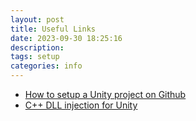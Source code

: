 ```yaml
---
layout: post
title: Useful Links
date: 2023-09-30 18:25:16
description:
tags: setup
categories: info
---
```


- [How to setup a Unity project on Github](https://unityatscale.com/unity-version-control-guide/how-to-setup-unity-project-on-github/) <br />
- [C++ DLL injection for Unity](https://edom18.medium.com/how-to-make-c-dll-and-use-it-in-unity-292624f9e87a) <br />
